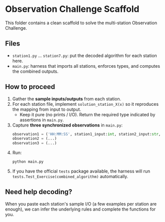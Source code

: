 # Observation Challenge Scaffold

This folder contains a clean scaffold to solve the multi-station Observation Challenge.

## Files
- `station1.py` ... `station7.py`: put the decoded algorithm for each station here.
- `main.py`: harness that imports all stations, enforces types, and computes the combined outputs.

## How to proceed
1. Gather the **sample inputs/outputs** from each station.
2. For each station file, implement `solution_station_X(x)` so it reproduces the mapping from input to output.
   - Keep it pure (no prints / I/O). Return the required type indicated by assertions in `main.py`.
3. Capture **three synchronized observations** in `main.py`:
   ```python
   observation1 = ('HH:MM:SS', station1_input:int, station2_input:str, station3_input:int, station4_input:int, station5_input:str, station6_input:int, station7_input:str)
   observation2 = (...)
   observation3 = (...)
   ```
4. Run:
   ```bash
   python main.py
   ```
5. If you have the official `tests` package available, the harness will run `tests.Test_Exercise(combined_algorithm)` automatically.

## Need help decoding?
When you paste each station's sample I/O (a few examples per station are enough), we can infer the underlying rules and complete the functions for you.
